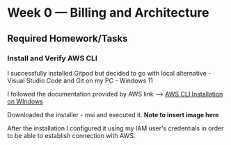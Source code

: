 # Week 0 — Billing and Architecture

## Required Homework/Tasks ##
### Install and Verify AWS CLI

I successfully installed Gitpod but decided to go with local alternative - Visual Studio Code and Git on my PC - Windows 11

I followed the documentation provided by AWS link --> [AWS CLI Installation on WIndows](https://docs.aws.amazon.com/cli/latest/userguide/getting-started-install.html)

Downloaded the installer - msi and executed it.
**Note to insert image here**

After the installation I configured it using my IAM user's credentials in order to be able to establish connection with AWS.

